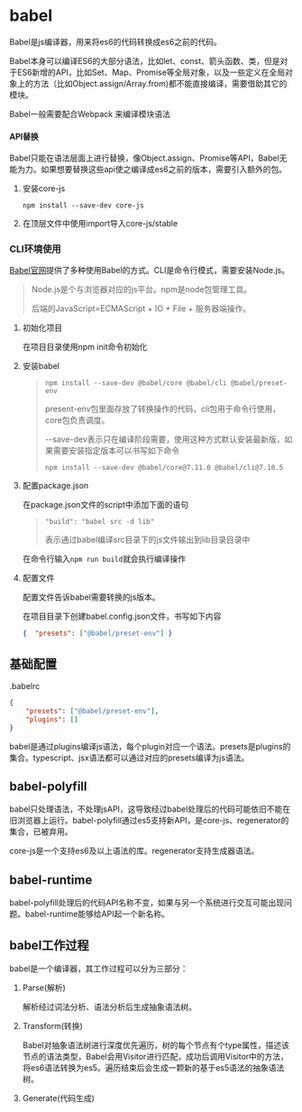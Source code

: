 # babel

Babel是js编译器，用来将es6的代码转换成es6之前的代码。

Babel本身可以编译ES6的大部分语法，比如let、const、箭头函数、类，但是对于ES6新增的API，比如Set、Map、Promise等全局对象，以及一些定义在全局对象上的方法（比如Object.assign/Array.from)都不能直接编译，需要借助其它的模块。

Babel一般需要配合Webpack 来编译模块语法

#### API替换

Babel只能在语法层面上进行替换，像Object.assign、Promise等API，Babel无能为力。如果想要替换这些api使之编译成es6之前的版本，需要引入额外的包。

1. 安装core-js

   ```
   npm install --save-dev core-js
   ```

2. 在顶层文件中使用import导入core-js/stable

### CLI环境使用

[Babel官网](https://babeljs.io/)提供了多种使用Babel的方式。CLI是命令行模式，需要安装Node.js。

> Node.js是个与浏览器对应的js平台。npm是node包管理工具。
>
> 后端的JavaScript=ECMAScript + IO + File + 服务器端操作。

1. 初始化项目

   在项目目录使用npm init命令初始化

2. 安装babel

   > ```
   > npm install --save-dev @babel/core @babel/cli @babel/preset-env
   > ```
   >
   > present-env包里面存放了转换操作的代码，cli包用于命令行使用，core包负责调度。
   >
   > --save-dev表示只在编译阶段需要，使用这种方式默认安装最新版，如果需要安装指定版本可以书写如下命令
   >
   > ```
   > npm install --save-dev @babel/core@7.11.0 @babel/cli@7.10.5
   > ```

3. 配置package.json

   在package.json文件的script中添加下面的语句

   > ```
   > "build": "babel src -d lib"
   > ```
   >
   > 表示通过babel编译src目录下的js文件输出到lib目录目录中

   在命令行输入`npm run build`就会执行编译操作

4. 配置文件

   配置文件告诉babel需要转换的js版本。

   在项目目录下创建babel.config.json文件，书写如下内容

   ```json
   {  "presets": ["@babel/preset-env"] }
   ```

## 基础配置

.babelrc

```json
{
    "presets": ["@babel/preset-env"],
    "plugins": []
}
```

babel是通过plugins编译js语法，每个plugin对应一个语法。presets是plugins的集合。typescript、jsx语法都可以通过对应的presets编译为js语法。

## babel-polyfill

babel只处理语法，不处理jsAPI，这导致经过babel处理后的代码可能依旧不能在旧浏览器上运行。babel-polyfill通过es5支持新API，是core-js、regenerator的集合，已被弃用。

core-js是一个支持es6及以上语法的库。regenerator支持生成器语法。

## babel-runtime

babel-polyfill处理后的代码API名称不变，如果与另一个系统进行交互可能出现问题。babel-runtime能够给API起一个新名称。

## babel工作过程

babel是一个编译器，其工作过程可以分为三部分：

1. Parse(解析)

   解析经过词法分析、语法分析后生成抽象语法树。

2. Transform(转换)

   Babel对抽象语法树进行深度优先遍历，树的每个节点有个type属性，描述该节点的语法类型，Babel会用Visitor进行匹配，成功后调用Visitor中的方法，将es6语法转换为es5。遍历结束后会生成一颗新的基于es5语法的抽象语法树。

3. Generate(代码生成)